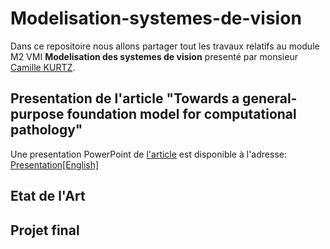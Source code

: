 # Modelisation-systemes-de-vision

Dans ce repositoire nous allons partager tout les travaux relatifs au module M2 VMI **Modelisation des systemes de vision** presenté par monsieur <ins>Camille KURTZ</ins>.

## Presentation de l'article "Towards a general-purpose foundation model for computational pathology" 

Une presentation PowerPoint de [l'article](https://www.nature.com/articles/s41591-024-02857-3) est disponible à l'adresse: [Presentation[English]](https://github.com/Malekbennabi3/Modelisation-systemes-de-vision/blob/main/Pr%C3%A9sentation%20Article.pdf) 


## Etat de l'Art

## Projet final
